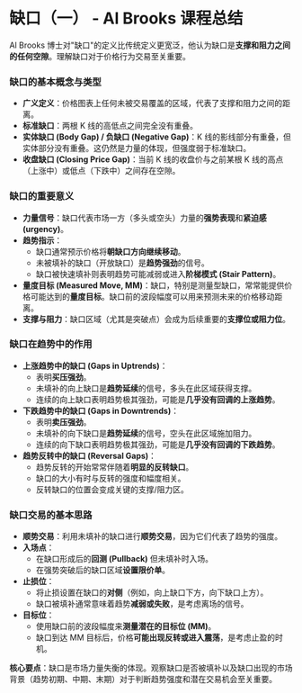 # 缺口（一） - Al Brooks 课程总结

Al Brooks 博士对"缺口"的定义比传统定义更宽泛，他认为缺口是**支撑和阻力之间的任何空隙**。理解缺口对于价格行为交易至关重要。

### 缺口的基本概念与类型

*   **广义定义**：价格图表上任何未被交易覆盖的区域，代表了支撑和阻力之间的距离。
*   **标准缺口**：两根 K 线的高低点之间完全没有重叠。
*   **实体缺口 (Body Gap) / 负缺口 (Negative Gap)**：K 线的影线部分有重叠，但实体部分没有重叠。这仍然是力量的体现，但强度弱于标准缺口。
*   **收盘缺口 (Closing Price Gap)**：当前 K 线的收盘价与之前某根 K 线的高点（上涨中）或低点（下跌中）之间存在空隙。

### 缺口的重要意义

*   **力量信号**：缺口代表市场一方（多头或空头）力量的**强势表现**和**紧迫感 (urgency)**。
*   **趋势指示**：
    *   缺口通常预示价格将**朝缺口方向继续移动**。
    *   未被填补的缺口（开放缺口）是**趋势强劲**的信号。
    *   缺口被快速填补则表明趋势可能减弱或进入**阶梯模式 (Stair Pattern)**。
*   **量度目标 (Measured Move, MM)**：缺口，特别是测量型缺口，常常能提供价格可能达到的**量度目标**。缺口前的波段幅度可以用来预测未来的价格移动距离。
*   **支撑与阻力**：缺口区域（尤其是突破点）会成为后续重要的**支撑位或阻力位**。

### 缺口在趋势中的作用

*   **上涨趋势中的缺口 (Gaps in Uptrends)**：
    *   表明**买压强劲**。
    *   未填补的向上缺口是**趋势延续**的信号，多头在此区域获得支撑。
    *   连续的向上缺口表明趋势极其强劲，可能是**几乎没有回调的上涨趋势**。
*   **下跌趋势中的缺口 (Gaps in Downtrends)**：
    *   表明**卖压强劲**。
    *   未填补的向下缺口是**趋势延续**的信号，空头在此区域施加阻力。
    *   连续的向下缺口表明趋势极其强劲，可能是**几乎没有回调的下跌趋势**。
*   **趋势反转中的缺口 (Reversal Gaps)**：
    *   趋势反转的开始常常伴随着**明显的反转缺口**。
    *   缺口的大小有时与反转的强度和幅度相关。
    *   反转缺口的位置会变成关键的支撑/阻力区。

### 缺口交易的基本思路

*   **顺势交易**：利用未填补的缺口进行**顺势交易**，因为它们代表了趋势的强度。
*   **入场点**：
    *   在缺口形成后的**回测 (Pullback)** 但未填补时入场。
    *   在强势突破后的缺口区域**设置限价单**。
*   **止损位**：
    *   将止损设置在缺口的**对侧**（例如，向上缺口下方，向下缺口上方）。
    *   缺口被填补通常意味着趋势**减弱或失败**，是考虑离场的信号。
*   **目标位**：
    *   使用缺口前的波段幅度来**测量潜在的目标位 (MM)**。
    *   缺口到达 MM 目标后，价格**可能出现反转或进入震荡**，是考虑止盈的时机。

**核心要点**：缺口是市场力量失衡的体现。观察缺口是否被填补以及缺口出现的市场背景（趋势初期、中期、末期）对于判断趋势强度和潜在交易机会至关重要。